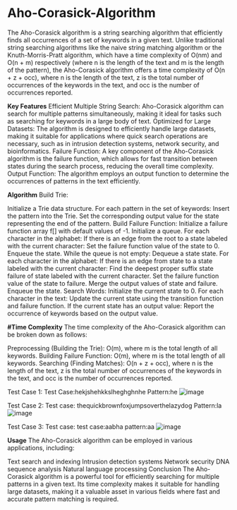 # Aho-Corasick-Algorithm

The Aho-Corasick algorithm is a string searching algorithm that efficiently finds all occurrences of a set of keywords in a given text. Unlike traditional string searching algorithms like the naive string matching algorithm or the Knuth-Morris-Pratt algorithm, which have a time complexity of O(nm) and O(n + m) respectively (where n is the length of the text and m is the length of the pattern), the Aho-Corasick algorithm offers a time complexity of O(n + z + occ), where n is the length of the text, z is the total number of occurrences of the keywords in the text, and occ is the number of occurrences reported.

**Key Features**
Efficient Multiple String Search: Aho-Corasick algorithm can search for multiple patterns simultaneously, making it ideal for tasks such as searching for keywords in a large body of text.
Optimized for Large Datasets: The algorithm is designed to efficiently handle large datasets, making it suitable for applications where quick search operations are necessary, such as in intrusion detection systems, network security, and bioinformatics.
Failure Function: A key component of the Aho-Corasick algorithm is the failure function, which allows for fast transition between states during the search process, reducing the overall time complexity.
Output Function: The algorithm employs an output function to determine the occurrences of patterns in the text efficiently.

**Algorithm**
Build Trie:

Initialize a Trie data structure.
For each pattern in the set of keywords:
Insert the pattern into the Trie.
Set the corresponding output value for the state representing the end of the pattern.
Build Failure Function:
Initialize a failure function array f[] with default values of -1.
Initialize a queue.
For each character in the alphabet:
If there is an edge from the root to a state labeled with the current character:
Set the failure function value of the state to 0.
Enqueue the state.
While the queue is not empty:
Dequeue a state state.
For each character in the alphabet:
If there is an edge from state to a state labeled with the current character:
Find the deepest proper suffix state failure of state labeled with the current character.
Set the failure function value of the state to failure.
Merge the output values of state and failure.
Enqueue the state.
Search Words:
Initialize the current state to 0.
For each character in the text:
Update the current state using the transition function and failure function.
If the current state has an output value:
Report the occurrence of keywords based on the output value.

**#Time Complexity**
The time complexity of the Aho-Corasick algorithm can be broken down as follows:

Preprocessing (Building the Trie): O(m), where m is the total length of all keywords.
Building Failure Function: O(m), where m is the total length of all keywords.
Searching (Finding Matches): O(n + z + occ), where n is the length of the text, z is the total number of occurrences of the keywords in the text, and occ is the number of occurrences reported.

Test Case 1:
Test Case:hekjshehkkslheghghnhe
Pattern:he
 ![image](https://github.com/SimplyViraj/Aho-Corasick-Algorithm/assets/132010512/05c34d5d-4495-4777-bbed-50f1ce705297)

 Test Case 2:
Test case: thequickbrownfoxjumpsoverthelazydog
Pattern:la
![image](https://github.com/SimplyViraj/Aho-Corasick-Algorithm/assets/132010512/343b891d-f6d0-43b1-ac15-cfcd7bc5964a)

Test Case 3:
Test case: 
test case:aabha
pattern:aa
![image](https://github.com/SimplyViraj/Aho-Corasick-Algorithm/assets/132010512/474813a9-ee93-4439-b032-f4585132fc6e)




**Usage**
The Aho-Corasick algorithm can be employed in various applications, including:

Text search and indexing
Intrusion detection systems
Network security
DNA sequence analysis
Natural language processing
Conclusion
The Aho-Corasick algorithm is a powerful tool for efficiently searching for multiple patterns in a given text. Its time complexity makes it suitable for handling large datasets, making it a valuable asset in various fields where fast and accurate pattern matching is required.



